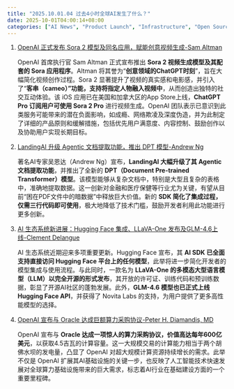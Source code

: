 ```yaml
---
title: "2025.10.01.04 过去4小时全球AI发生了什么？"
date: 2025-10-01T04:00:14+08:00
categories: ["AI News", "Product Launch", "Infrastructure", "Open Source"]
---
```


1.  [OpenAI 正式发布 Sora 2 模型及同名应用，赋能创意视频生成-Sam Altman](https://x.com/sama/status/1973073987023352250)

    OpenAI 首席执行官 Sam Altman 正式宣布推出 **Sora 2 视频生成模型及其配套的 Sora 应用程序**。Altman 将其誉为“**创意领域的ChatGPT时刻**”，旨在大幅简化视频创作过程。Sora 2 显著提升了视频的真实感和电影感，并引入了“**客串（cameo）”功能，支持将指定人物融入视频中**，从而创造出独特的社交互动体验。该 iOS 应用已在美国和加拿大区的App Store上线，**ChatGPT Pro 订阅用户可使用 Sora 2 Pro** 进行视频生成。OpenAI 团队表示已意识到此类服务可能带来的潜在负面影响，如成瘾、网络欺凌及深度伪造，并为此制定了详细的产品原则和缓解措施，包括优先用户满意度、内容控制、鼓励创作以及协助用户实现长期目标。

2.  [LandingAI 升级 Agentic 文档提取功能，推出 DPT 模型-Andrew Ng](https://x.com/AndrewYNg/status/1973090336068215058)

    著名AI专家吴恩达（Andrew Ng）宣布，**LandingAI 大幅升级了其 Agentic 文档提取功能**，并推出了全新的 **DPT（Document Pre-trained Transformer）模型**。该模型能够从复杂文档中，特别是大型且复杂的表格中，准确地提取数据。这一创新对金融和医疗保健等行业尤为关键，有望从目前“困在PDF文件中的暗数据”中释放巨大价值。新的 **SDK 简化了集成过程，仅需三行代码即可使用**，极大地降低了技术门槛，鼓励开发者利用此功能进行更多创新。

3.  [AI 生态系统新进展：Hugging Face 集成、LLaVA-One 发布及GLM-4.6上线-Clement Delangue](https://x.com/ClementDelangue/status/1973058293154115707)

    AI 生态系统近期迎来多项重要更新。Hugging Face 宣布，其 **AI SDK 已全面支持直接访问 Hugging Face 平台上的任何模型**，此举将进一步简化开发者的模型集成与使用流程。与此同时，一款名为 **LLaVA-One 的多模态大型语言模型（LLM）以完全开源的形式发布**，其开放的许可证、训练代码和预训练数据，彰显了开源AI社区的蓬勃发展。此外，**GLM-4.6 模型也已正式上线 Hugging Face API**，并获得了 Novita Labs 的支持，为用户提供了更多高性能模型的选择。

4.  [OpenAI 宣布与 Oracle 达成巨额算力采购协议-Peter H. Diamandis, MD](https://x.com/PeterDiamandis/status/1973056003869388938)

    OpenAI 宣布与 **Oracle 达成一项惊人的算力采购协议，价值高达每年600亿美元**，以获取4.5吉瓦的计算容量。这一大规模交易的计算能力相当于两个胡佛水坝的发电量，凸显了 OpenAI 对超大规模计算资源持续增长的需求。此举不仅是 OpenAI 扩展其AI基础设施的关键一步，也反映了人工智能技术快速发展对全球算力基础设施带来的巨大需求，标志着AI行业在基础建设方面的一个重要里程碑。